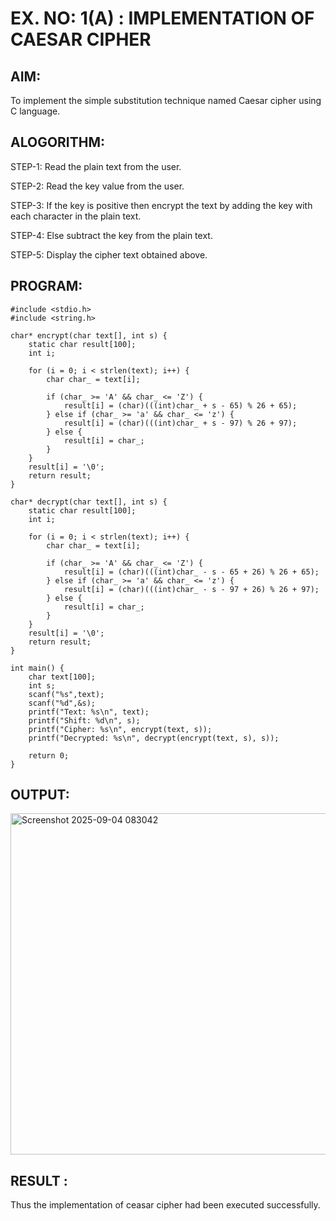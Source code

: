 # EX. NO: 1(A) : IMPLEMENTATION OF CAESAR CIPHER

## AIM:
To implement the simple substitution technique named Caesar cipher using C language.

## ALOGORITHM:

STEP-1: Read the plain text from the user.

STEP-2: Read the key value from the user.

STEP-3: If the key is positive then encrypt the text by adding the key with each character in the plain text.

STEP-4: Else subtract the key from the plain text.

STEP-5: Display the cipher text obtained above.

## PROGRAM:
```
#include <stdio.h>
#include <string.h>

char* encrypt(char text[], int s) {
    static char result[100];
    int i;
    
    for (i = 0; i < strlen(text); i++) {
        char char_ = text[i];
        
        if (char_ >= 'A' && char_ <= 'Z') {
            result[i] = (char)(((int)char_ + s - 65) % 26 + 65);
        } else if (char_ >= 'a' && char_ <= 'z') {
            result[i] = (char)(((int)char_ + s - 97) % 26 + 97);
        } else {
            result[i] = char_;
        }
    }
    result[i] = '\0';
    return result;
}

char* decrypt(char text[], int s) {
    static char result[100];
    int i;
    
    for (i = 0; i < strlen(text); i++) {
        char char_ = text[i];
        
        if (char_ >= 'A' && char_ <= 'Z') {
            result[i] = (char)(((int)char_ - s - 65 + 26) % 26 + 65);
        } else if (char_ >= 'a' && char_ <= 'z') {
            result[i] = (char)(((int)char_ - s - 97 + 26) % 26 + 97);
        } else {
            result[i] = char_;
        }
    }
    result[i] = '\0';
    return result;
}

int main() {
    char text[100];
    int s;
    scanf("%s",text);
    scanf("%d",&s);
    printf("Text: %s\n", text);
    printf("Shift: %d\n", s);
    printf("Cipher: %s\n", encrypt(text, s));
    printf("Decrypted: %s\n", decrypt(encrypt(text, s), s));
    
    return 0;
}
```

## OUTPUT:
<img width="927" height="546" alt="Screenshot 2025-09-04 083042" src="https://github.com/user-attachments/assets/bfa9537a-f640-4e36-9d73-2ffde313f92a" />


## RESULT :
 Thus the implementation of ceasar cipher had been executed successfully.
